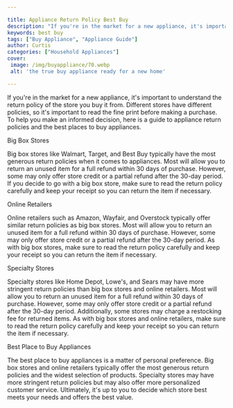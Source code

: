 ```yaml
---

title: Appliance Return Policy Best Buy
description: "If you're in the market for a new appliance, it's important to understand the return policy of the store you buy it from. Differen...read now to learn more"
keywords: best buy
tags: ["Buy Appliance", "Appliance Guide"]
author: Curtis
categories: ["Household Appliances"]
cover: 
 image: /img/buyappliance/70.webp
 alt: 'the true buy appliance ready for a new home'

---
```


If you're in the market for a new appliance, it's important to understand the return policy of the store you buy it from. Different stores have different policies, so it's important to read the fine print before making a purchase. To help you make an informed decision, here is a guide to appliance return policies and the best places to buy appliances.

Big Box Stores

Big box stores like Walmart, Target, and Best Buy typically have the most generous return policies when it comes to appliances. Most will allow you to return an unused item for a full refund within 30 days of purchase. However, some may only offer store credit or a partial refund after the 30-day period. If you decide to go with a big box store, make sure to read the return policy carefully and keep your receipt so you can return the item if necessary.

Online Retailers

Online retailers such as Amazon, Wayfair, and Overstock typically offer similar return policies as big box stores. Most will allow you to return an unused item for a full refund within 30 days of purchase. However, some may only offer store credit or a partial refund after the 30-day period. As with big box stores, make sure to read the return policy carefully and keep your receipt so you can return the item if necessary.

Specialty Stores

Specialty stores like Home Depot, Lowe's, and Sears may have more stringent return policies than big box stores and online retailers. Most will allow you to return an unused item for a full refund within 30 days of purchase. However, some may only offer store credit or a partial refund after the 30-day period. Additionally, some stores may charge a restocking fee for returned items. As with big box stores and online retailers, make sure to read the return policy carefully and keep your receipt so you can return the item if necessary.

Best Place to Buy Appliances

The best place to buy appliances is a matter of personal preference. Big box stores and online retailers typically offer the most generous return policies and the widest selection of products. Specialty stores may have more stringent return policies but may also offer more personalized customer service. Ultimately, it's up to you to decide which store best meets your needs and offers the best value.
